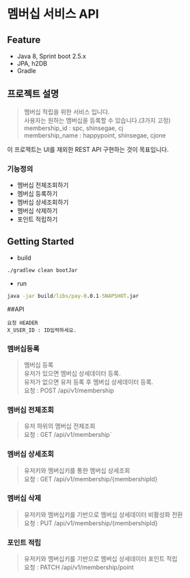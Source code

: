 
# 멤버십 서비스 API

## Feature
* Java 8, Sprint boot 2.5.x
* JPA, h2DB
* Gradle

## 프로젝트 설명
> 멤버십 적립을 위한 서비스 입니다. <br>
사용자는 원하는 멤버십을 등록할 수 있습니다.(3가지 고정) <br>
> membership_id : spc, shinsegae, cj <br>
> membership_name : happypoint, shinsegae, cjone

이 프로젝트는 UI를 제외한 REST API 구현하는 것이 목표입니다.

### 기능정의
- 멤버십 전체조회하기
- 멤버십 등록하기
- 멤버십 상세조회하기
- 멤버십 삭제하기
- 포인트 적립하기

## Getting Started
* build
```cmd
./gradlew clean bootJar
```
* run
```cmd
java -jar build/libs/pay-0.0.1-SNAPSHOT.jar
```
##API
~~~
요청 HEADER
X_USER_ID : ID입력하세요.
~~~
### 멤버십등록
> 멤버십 등록 <br>
> 유저가 있으면 멤버십 상세데이터 등록. <br>
> 유저가 없으면 유저 등록 후 멤버십 상세데이터 등록. <br>
> 요청 : POST /api/v1/membership

### 멤버십 전체조회

> 유저 하위의 멤버십 전체조회<br>
> 요청 : GET /api/v1/membership`

### 멤버십 상세조회
> 유저키와 멤버십키를 통한 멤버십 상세조회<br>
> 요청 : GET /api/v1/membership/{membershipId}

### 멤버십 삭제
> 유저키와 멤버십키를 기반으로 멤버십 상세데이터 비활성화 전환<br>
> 요청 : PUT /api/v1/membership/{membershipId}

### 포인트 적립
> 유저키와 멤버십키를 기반으로 멤버십 상세데이터 포인트 적립<br>
> 요청 : PATCH /api/v1/membership/point